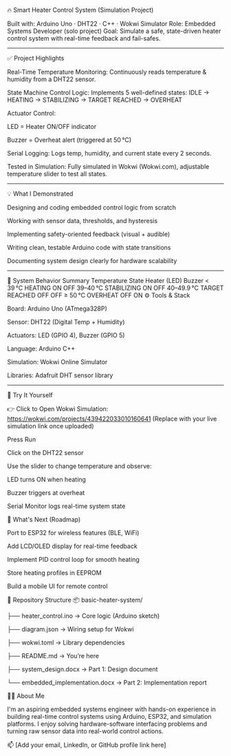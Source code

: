 🔥 Smart Heater Control System (Simulation Project)

Built with: Arduino Uno · DHT22 · C++ · Wokwi Simulator
Role: Embedded Systems Developer (solo project)
Goal: Simulate a safe, state-driven heater control system with real-time feedback and fail-safes.
_________________________________________________________________________________________________________________________________________________
✅ Project Highlights

Real-Time Temperature Monitoring:
Continuously reads temperature & humidity from a DHT22 sensor.

State Machine Control Logic:
Implements 5 well-defined states:
IDLE → HEATING → STABILIZING → TARGET REACHED → OVERHEAT

Actuator Control:

LED = Heater ON/OFF indicator

Buzzer = Overheat alert (triggered at 50 °C)

Serial Logging:
Logs temp, humidity, and current state every 2 seconds.

Tested in Simulation:
Fully simulated in Wokwi (Wokwi.com), adjustable temperature slider to test all states.
___________________________________________________________________________________________________________________________________________________________________________
💡 What I Demonstrated

Designing and coding embedded control logic from scratch

Working with sensor data, thresholds, and hysteresis

Implementing safety-oriented feedback (visual + audible)

Writing clean, testable Arduino code with state transitions

Documenting system design clearly for hardware scalability
__________________________________________________________________________________________________________________________________________________________________________________
🧠 System Behavior Summary
Temperature	State	Heater (LED)	Buzzer
< 39 °C	HEATING	ON	OFF
39–40 °C	STABILIZING	ON	OFF
40–49.9 °C	TARGET REACHED	OFF	OFF
≥ 50 °C	OVERHEAT	OFF	ON
⚙️ Tools & Stack

Board: Arduino Uno (ATmega328P)

Sensor: DHT22 (Digital Temp + Humidity)

Actuators: LED (GPIO 4), Buzzer (GPIO 5)

Language: Arduino C++

Simulation: Wokwi Online Simulator

Libraries: Adafruit DHT sensor library
______________________________________________________________________________________________________________________________________________________________________________
🚀 Try It Yourself

👉 Click to Open Wokwi Simulation: https://wokwi.com/projects/439422033010160641
(Replace with your live simulation link once uploaded)

Press Run

Click on the DHT22 sensor

Use the slider to change temperature and observe:

LED turns ON when heating

Buzzer triggers at overheat

Serial Monitor logs real-time system state

🧭 What's Next (Roadmap)

Port to ESP32 for wireless features (BLE, WiFi)

Add LCD/OLED display for real-time feedback

Implement PID control loop for smooth heating

Store heating profiles in EEPROM

Build a mobile UI for remote control

📁 Repository Structure
📦 basic-heater-system/

├── heater_control.ino     → Core logic (Arduino sketch)

├── diagram.json           → Wiring setup for Wokwi

├── wokwi.toml             → Library dependencies

├── README.md              → You’re here

├── system_design.docx     → Part 1: Design document

└── embedded_implementation.docx → Part 2: Implementation report

🧑‍💻 About Me

I'm an aspiring embedded systems engineer with hands-on experience in building real-time control systems using Arduino, ESP32, and simulation platforms. I enjoy solving hardware-software interfacing problems and turning raw sensor data into real-world control actions.

📫 [Add your email, LinkedIn, or GitHub profile link here]
